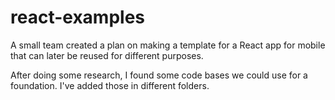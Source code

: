 # react-examples

A small team created a plan on making a template for a React app for mobile that can later be reused for different purposes.

After doing some research, I found some code bases we could use for a foundation. I've added those in different folders. 
